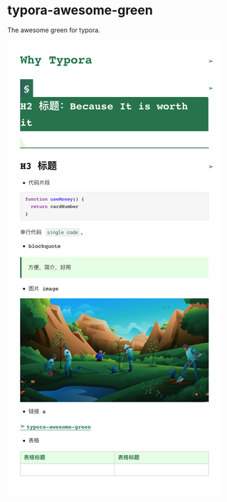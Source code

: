 # typora-awesome-green
The awesome green for typora.

![typora-awesome-green](./typora-awesome-green.png)
